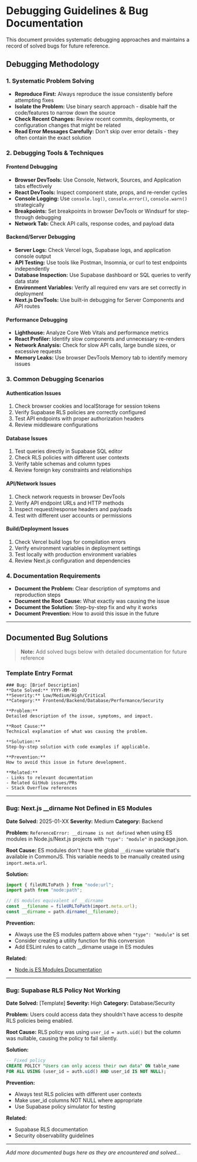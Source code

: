 # Debugging Guidelines & Bug Documentation

This document provides systematic debugging approaches and maintains a record of solved bugs for future reference.

## Debugging Methodology

### 1. Systematic Problem Solving
- **Reproduce First:** Always reproduce the issue consistently before attempting fixes
- **Isolate the Problem:** Use binary search approach - disable half the code/features to narrow down the source
- **Check Recent Changes:** Review recent commits, deployments, or configuration changes that might be related
- **Read Error Messages Carefully:** Don't skip over error details - they often contain the exact solution

### 2. Debugging Tools & Techniques

#### Frontend Debugging
- **Browser DevTools:** Use Console, Network, Sources, and Application tabs effectively
- **React DevTools:** Inspect component state, props, and re-render cycles
- **Console Logging:** Use `console.log()`, `console.error()`, `console.warn()` strategically
- **Breakpoints:** Set breakpoints in browser DevTools or Windsurf for step-through debugging
- **Network Tab:** Check API calls, response codes, and payload data

#### Backend/Server Debugging
- **Server Logs:** Check Vercel logs, Supabase logs, and application console output
- **API Testing:** Use tools like Postman, Insomnia, or curl to test endpoints independently
- **Database Inspection:** Use Supabase dashboard or SQL queries to verify data state
- **Environment Variables:** Verify all required env vars are set correctly in deployment
- **Next.js DevTools:** Use built-in debugging for Server Components and API routes

#### Performance Debugging
- **Lighthouse:** Analyze Core Web Vitals and performance metrics
- **React Profiler:** Identify slow components and unnecessary re-renders
- **Network Analysis:** Check for slow API calls, large bundle sizes, or excessive requests
- **Memory Leaks:** Use browser DevTools Memory tab to identify memory issues

### 3. Common Debugging Scenarios

#### Authentication Issues
1. Check browser cookies and localStorage for session tokens
2. Verify Supabase RLS policies are correctly configured
3. Test API endpoints with proper authorization headers
4. Review middleware configurations

#### Database Issues
1. Test queries directly in Supabase SQL editor
2. Check RLS policies with different user contexts
3. Verify table schemas and column types
4. Review foreign key constraints and relationships

#### API/Network Issues
1. Check network requests in browser DevTools
2. Verify API endpoint URLs and HTTP methods
3. Inspect request/response headers and payloads
4. Test with different user accounts or permissions

#### Build/Deployment Issues
1. Check Vercel build logs for compilation errors
2. Verify environment variables in deployment settings
3. Test locally with production environment variables
4. Review Next.js configuration and dependencies

### 4. Documentation Requirements
- **Document the Problem:** Clear description of symptoms and reproduction steps
- **Document the Root Cause:** What exactly was causing the issue
- **Document the Solution:** Step-by-step fix and why it works
- **Document Prevention:** How to avoid this issue in the future

---

## Documented Bug Solutions

> **Note:** Add solved bugs below with detailed documentation for future reference

### Template Entry Format
```
### Bug: [Brief Description]
**Date Solved:** YYYY-MM-DD
**Severity:** Low/Medium/High/Critical
**Category:** Frontend/Backend/Database/Performance/Security

**Problem:**
Detailed description of the issue, symptoms, and impact.

**Root Cause:**
Technical explanation of what was causing the problem.

**Solution:**
Step-by-step solution with code examples if applicable.

**Prevention:**
How to avoid this issue in future development.

**Related:**
- Links to relevant documentation
- Related GitHub issues/PRs
- Stack Overflow references
```

---

### Bug: Next.js __dirname Not Defined in ES Modules
**Date Solved:** 2025-01-XX
**Severity:** Medium
**Category:** Backend

**Problem:**
`ReferenceError: __dirname is not defined` when using ES modules in Node.js/Next.js projects with `"type": "module"` in package.json.

**Root Cause:**
ES modules don't have the global `__dirname` variable that's available in CommonJS. This variable needs to be manually created using `import.meta.url`.

**Solution:**
```typescript
import { fileURLToPath } from "node:url";
import path from "node:path";

// ES modules equivalent of __dirname
const __filename = fileURLToPath(import.meta.url);
const __dirname = path.dirname(__filename);
```

**Prevention:**
- Always use the ES modules pattern above when `"type": "module"` is set
- Consider creating a utility function for this conversion
- Add ESLint rules to catch __dirname usage in ES modules

**Related:**
- [Node.js ES Modules Documentation](https://nodejs.org/api/esm.html)

---

### Bug: Supabase RLS Policy Not Working
**Date Solved:** [Template]
**Severity:** High
**Category:** Database/Security

**Problem:**
Users could access data they shouldn't have access to despite RLS policies being enabled.

**Root Cause:**
RLS policy was using `user_id = auth.uid()` but the column was nullable, causing the policy to fail silently.

**Solution:**
```sql
-- Fixed policy
CREATE POLICY "Users can only access their own data" ON table_name
FOR ALL USING (user_id = auth.uid() AND user_id IS NOT NULL);
```

**Prevention:**
- Always test RLS policies with different user contexts
- Make user_id columns NOT NULL where appropriate
- Use Supabase policy simulator for testing

**Related:**
- Supabase RLS documentation
- Security observability guidelines

---

*Add more documented bugs here as they are encountered and solved...*